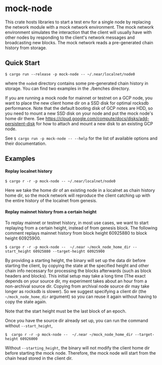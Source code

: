 # mock-node
This crate hosts libraries to start a test env for a single node by replacing the network module with a mock network environment.
The mock network environment simulates the interaction that the client will usually have with other nodes by
responding to the client's network messages and broadcasting new blocks. The mock network reads a pre-generated chain
history from storage.

## Quick Start

```console
$ cargo run --release -p mock-node -- ~/.near/localnet/node0
```

where the `node0` directory contains some pre-generated chain history in storage.
You can find two examples in the ./benches directory.

If you are running a mock node for mainnet or testnet on a GCP node, you want to place the new client home
dir on a SSD disk for optimal rocksdb performance. Note that the
default booting disk of GCP notes are HDD, so you need to mount a new SSD disk on
your node and put the mock node's home dir there. See https://cloud.google.com/compute/docs/disks/add-persistent-disk
for how to attach and mount a new disk to an existing GCP node.

See `$ cargo run -p mock-node -- --help` for the list of available options and their documentation.

## Examples

#### Replay localnet history

```console
$ cargo r -r -p mock-node -- ~/.near/localnet/node0
```
Here we take the home dir of an existing node in a localnet as chain history home dir,
so the mock network will reproduce the client catching up with the entire history of the localnet from genesis.

#### Replay mainnet history from a certain height

To replay mainnet or testnet history, in most use cases, we want to start replaying from a certain height, instead
of from genesis block. The following comment replays mainnet history from block height 60925880 to block height 60925900.

```console
$ cargo r -r -p mock-node --  ~/.near ~/mock_node_home_dir --start_height 60925880 --target-height 60925900
```

By providing a starting height,
the binary will set up the data dir before starting the client, by copying the state at the specified height
and other chain info necessary for processing the blocks afterwards (such as block headers and blocks).
This initial setup may take a long time (The exact depends on your
source dir, my experiment takes about an hour from a non-archival source dir. Copying from archival node source
dir may take longer as rocksdb is slower). So we suggest specifying a client dir (the `~/mock_node_home_dir` argument)
so you can reuse it again without having to copy the state again.

Note that the start height must be the last block of an epoch.

Once you have the source dir already set up, you can run the command without `--start_height`,

```console
$  cargo r -r -p mock-node --  ~/.near ~/mock_node_home_dir --target-height 60926000
```
Without `--starting_height`, the binary will not modify the client home dir before starting the mock node. Therefore, 
the mock node will start from the chain head stored in the client dir.
